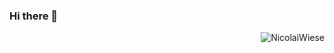 ### Hi there 👋

<!--
**Nicolai20HTXR/Nicolai20HTXR** is a ✨ _special_ ✨ repository because its `README.md` (this file) appears on your GitHub profile.

Here are some ideas to get you started:

- 🔭 I’m currently working on ...
- 🌱 I’m currently learning ...
- 👯 I’m looking to collaborate on ...
- 🤔 I’m looking for help with ...
- 💬 Ask me about ...
- 📫 How to reach me: ...
- 😄 Pronouns: ...
- ⚡ Fun fact: ...
-->
<p align="right"><img align="center" src="https://github-readme-stats.vercel.app/api/top-langs?username=NicolaiWiese&show_icons=true&locale=en&layout=compact&theme=radical" alt="NicolaiWiese" /></p>
